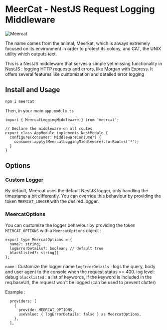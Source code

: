 # MeerCat - NestJS Request Logging Middleware

![Meercat](https://dokitek-public.s3.eu-west-3.amazonaws.com/images/meercat.png)

The name comes from the animal, Meerkat, which is always extremely focused on its environment in order to protect its colony, and CAT, the UNIX utility which outputs text.

This is a NestJS middleware that serves a simple yet missing functionality in NestJS : logging HTTP requests and errors, like Morgan with Express. It offers several features like customization and detailed error logging

## Install and Usage

`npm i meercat`

Then, in your main `app.module.ts`

```
import { MeercatLoggingMiddleware } from 'meercat';

// Declare the middleware on all routes
export class AppModule implements NestModule {
  configure(consumer: MiddlewareConsumer) {
    consumer.apply(MeercatLoggingMiddleware).forRoutes('*');
  }
}
```

## Options

### Custom Logger
By default, Meercat uses the default NestJS logger, only handling the timestamp a bit differently.
You can override this behaviour by providing the token `MEERCAT_LOGGER` with the desired logger.

### MeercatOptions
You can customize the logger behaviour by providing the token `MEERCAT_OPTIONS` with a `MeercatOptions` object :

```
export type MeercatOptions = {
  name?: string;
  logErrorDetails?: boolean; // default true
  blacklisted?: string[]
};

```

`name` : Customize the logger name
`logErrorDetails` : logs the query, body and user agent to the console when the request status >= 400. log level: debug
`blacklisted` : a list of keywords, if the keyword is included in the req.baseUrl, the request won't be logged (can be used to prevent clutter)

Example : 
```
  providers: [
    {
      provide: MEERCAT_OPTIONS,
      useValue: { logErrorDetails: false } as MeercatOptions,
    },
  ],
```